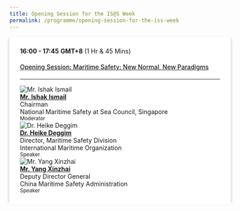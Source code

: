 ```yaml
---
title: Opening Session for the IS@S Week
permalink: /programme/opening-session-for-the-iss-week
---
```

<section class="bp-section ">
  <div class="bp-container is-fluid">
    <div class="row">
      <div class="col is-full has-text-left padding--top--xl"> 
        <div class="row">
          <div class="col is-12">
            <div class="border bg-light h-100 position-relative">
              <div class="p-4">
                <div class="programme-time"><b>16:00 - 17:45</b>&nbsp;<b>GMT+8</b>&nbsp;(1 Hr &amp; 45 Mins)</div>
                <h4 class="programme-title"><a href="javascript::void(0)" data-toggle="modal" data-target="#readmore-Opening-Session-Maritime-Safety-New-Normal-New-Paradigms-1-8">Opening Session: Maritime Safety: New Normal, New Paradigms</a></h4>
                <div class="programme-description readmore" data-toggle="modal" data-target="#readmore-Opening-Session-Maritime-Safety-New-Normal-New-Paradigms-1-8">
                </div>
                <hr class="my-3 border-primary">
                <div class="speakers px-2">
                  <div class="row">
                    <div class="col is-4 prog-speaker">
                      <div class="row">
                        <div class="col is-3">
                          <img src="https://i.levelupp.com/safetyatseaweek/speakers/Ishak-Ismail.png" alt="Mr. Ishak Ismail" class="speaker-image mb-4">
                        </div>
                        <div class="col is-9">
                          <div class="speaker-name text-ellipsis">
                            <a href="speakers#Mr-Ishak-Ismail" class="speaker-name text-ellipsis" target="_blank" rel="noopener"><b>Mr. Ishak Ismail</b></a>
                          </div>
                          <div class="text-ellipsis speaker-position">
                            Chairman                    
                          </div>
                          <div class="text-ellipsis speaker-company">
                            National Maritime Safety at Sea Council, Singapore                    
                          </div>
                          <div class="speaker-role text-ellipsis text-muted"><small>
                            Moderator</small>
                          </div>
                        </div>
                      </div>
                    </div>
                    <div class="col is-4 prog-speaker">
                      <div class="row">
                        <div class="col is-3">
                          <img src="https://i.levelupp.com/safetyatseaweek/speakers/Heike-Deggim.png" alt="Dr. Heike Deggim" class="speaker-image mb-4">
                        </div>
                        <div class="col is-9">
                          <div class="speaker-name text-ellipsis">
                            <a href="speakers#Dr-Heike-Deggim-1" class="speaker-name text-ellipsis" rel="noopener"><b>Dr. Heike Deggim</b></a>
                          </div>
                          <div class="speaker-position text-ellipsis">
                          Director, Maritime Safety Division                      </div>
                          <div class="speaker-company text-ellipsis">
                          International Maritime Organization                     </div>
                          <div class="speaker-role text-ellipsis text-muted"><small>
                            Speaker</small>
                          </div>
                        </div>
                      </div>
                    </div>
                    <div class="col is-4 prog-speaker">
                      <div class="row">
                        <div class="col is-3">
                          <img src="https://i.levelupp.com/safetyatseaweek/speakers/YangXinZhai.png" alt="Mr. Yang Xinzhai" class="speaker-image mb-4">
                        </div>
                        <div class="col is-9">
                          <div class="speaker-name text-ellipsis">
                            <a href="speakers#Mr-Yang-Xinzhai" class="speaker-name text-ellipsis" rel="noopener"><b>Mr. Yang Xinzhai</b></a>
                          </div>
                          <div class="speaker-position text-ellipsis">
                          Deputy Director General                     </div>
                          <div class="speaker-company text-ellipsis">
                          China Maritime Safety Administration                      </div>
                          <div class="speaker-role text-ellipsis text-muted"><small>
                            Speaker</small>
                          </div>
                        </div>
                      </div>
                    </div>
                  </div>
                </div>
              </div>
            </div>
          </div>
        </div> 
        <p></p>
      </div>
    </div>
  </div>
</section>
<style type="text/css"> 
    .is-left{
      text-align: left;
    }
    h4{
      font-weight: 500; 
      color: #337B9A !important;
    }
    .bg-light {
      background-color: #fff !important;
      box-shadow: 5px 0 6px -4px rgb(195 195 195 / 80%), -5px 0 6px -4px rgb(195 195 195 / 80%);
    }
    .p-4 {
      padding: 1.5rem!important;
    }
</style>
